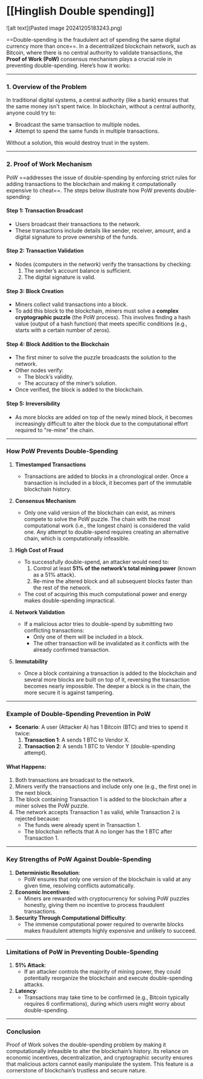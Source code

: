 
# [[Hinglish Double spending]]

![alt text](Pasted image 20241205183243.png)

==Double-spending is the fraudulent act of spending the same digital currency more than once==. In a decentralized blockchain network, such as Bitcoin, where there is no central authority to validate transactions, the **Proof of Work (PoW)** consensus mechanism plays a crucial role in preventing double-spending. Here’s how it works:

---

### **1. Overview of the Problem**

In traditional digital systems, a central authority (like a bank) ensures that the same money isn't spent twice. In blockchain, without a central authority, anyone could try to:

- Broadcast the same transaction to multiple nodes.
- Attempt to spend the same funds in multiple transactions.

Without a solution, this would destroy trust in the system.

---

### **2. Proof of Work Mechanism**

PoW ==addresses the issue of double-spending by enforcing strict rules for adding transactions to the blockchain and making it computationally expensive to cheat==. The steps below illustrate how PoW prevents double-spending:

#### **Step 1: Transaction Broadcast**

- Users broadcast their transactions to the network.
- These transactions include details like sender, receiver, amount, and a digital signature to prove ownership of the funds.

#### **Step 2: Transaction Validation**

- Nodes (computers in the network) verify the transactions by checking:
    1. The sender’s account balance is sufficient.
    2. The digital signature is valid.

#### **Step 3: Block Creation**

- Miners collect valid transactions into a block.
- To add this block to the blockchain, miners must solve a **complex cryptographic puzzle** (the PoW process). This involves finding a hash value (output of a hash function) that meets specific conditions (e.g., starts with a certain number of zeros).

#### **Step 4: Block Addition to the Blockchain**

- The first miner to solve the puzzle broadcasts the solution to the network.
- Other nodes verify:
    - The block’s validity.
    - The accuracy of the miner’s solution.
- Once verified, the block is added to the blockchain.

#### **Step 5: Irreversibility**

- As more blocks are added on top of the newly mined block, it becomes increasingly difficult to alter the block due to the computational effort required to "re-mine" the chain.

---

### **How PoW Prevents Double-Spending**

1. **Timestamped Transactions**
    
    - Transactions are added to blocks in a chronological order. Once a transaction is included in a block, it becomes part of the immutable blockchain history.
2. **Consensus Mechanism**
    
    - Only one valid version of the blockchain can exist, as miners compete to solve the PoW puzzle. The chain with the most computational work (i.e., the longest chain) is considered the valid one. Any attempt to double-spend requires creating an alternative chain, which is computationally infeasible.
3. **High Cost of Fraud**
    
    - To successfully double-spend, an attacker would need to:
        1. Control at least **51% of the network’s total mining power** (known as a 51% attack).
        2. Re-mine the altered block and all subsequent blocks faster than the rest of the network.
    - The cost of acquiring this much computational power and energy makes double-spending impractical.
4. **Network Validation**
    
    - If a malicious actor tries to double-spend by submitting two conflicting transactions:
        - Only one of them will be included in a block.
        - The other transaction will be invalidated as it conflicts with the already confirmed transaction.
5. **Immutability**
    
    - Once a block containing a transaction is added to the blockchain and several more blocks are built on top of it, reversing the transaction becomes nearly impossible. The deeper a block is in the chain, the more secure it is against tampering.

---

### **Example of Double-Spending Prevention in PoW**

- **Scenario**: A user (Attacker A) has 1 Bitcoin (BTC) and tries to spend it twice:
    1. **Transaction 1**: A sends 1 BTC to Vendor X.
    2. **Transaction 2**: A sends 1 BTC to Vendor Y (double-spending attempt).

#### What Happens:

1. Both transactions are broadcast to the network.
2. Miners verify the transactions and include only one (e.g., the first one) in the next block.
3. The block containing Transaction 1 is added to the blockchain after a miner solves the PoW puzzle.
4. The network accepts Transaction 1 as valid, while Transaction 2 is rejected because:
    - The funds were already spent in Transaction 1.
    - The blockchain reflects that A no longer has the 1 BTC after Transaction 1.

---

### **Key Strengths of PoW Against Double-Spending**

1. **Deterministic Resolution**:
    - PoW ensures that only one version of the blockchain is valid at any given time, resolving conflicts automatically.
2. **Economic Incentives**:
    - Miners are rewarded with cryptocurrency for solving PoW puzzles honestly, giving them no incentive to process fraudulent transactions.
3. **Security Through Computational Difficulty**:
    - The immense computational power required to overwrite blocks makes fraudulent attempts highly expensive and unlikely to succeed.

---

### **Limitations of PoW in Preventing Double-Spending**

1. **51% Attack**:
    - If an attacker controls the majority of mining power, they could potentially reorganize the blockchain and execute double-spending attacks.
2. **Latency**:
    - Transactions may take time to be confirmed (e.g., Bitcoin typically requires 6 confirmations), during which users might worry about double-spending.

---

### **Conclusion**

Proof of Work solves the double-spending problem by making it computationally infeasible to alter the blockchain’s history. Its reliance on economic incentives, decentralization, and cryptographic security ensures that malicious actors cannot easily manipulate the system. This feature is a cornerstone of blockchain’s trustless and secure nature.